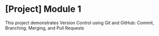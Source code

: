 # [Project] Module 1

This project demonstrates Version Control using Git and GitHub: Commit, Branching, Merging, and Pull Requests

